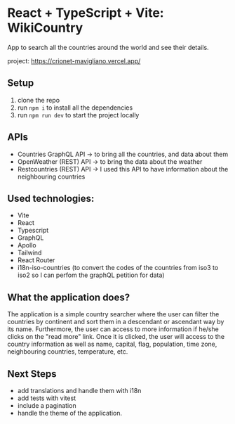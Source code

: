# React + TypeScript + Vite: WikiCountry

App to search all the countries around the world and see their details.

project: https://crionet-mavigliano.vercel.app/

## Setup

1. clone the repo
2. run `npm i` to install all the dependencies
3. run `npm run dev` to start the project locally

## APIs 
- Countries GraphQL API -> to bring all the countries, and data about them
- OpenWeather (REST) API -> to bring the data about the weather
- Restcountries (REST) API -> I used this API to have information about the neighbouring countries

## Used technologies:
- Vite
- React
- Typescript
- GraphQL
- Apollo
- Tailwind
- React Router
- i18n-iso-countries (to convert the codes of the countries from iso3 to iso2 so I can perfom the graphQL petition for data)

## What the application does?

The application is a simple country searcher where the user can filter the countries by continent and sort them in a descendant or ascendant way by its name. Furthermore, the user can access to more information if he/she clicks on the "read more" link. Once it is clicked, the user will access to the country information as well as name, capital, flag, population, time zone, neighbouring countries, temperature, etc. 

## Next Steps
- add translations and handle them with i18n
- add tests with vitest
- include a pagination
- handle the theme of the application.
